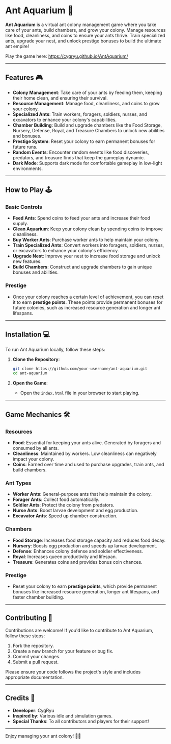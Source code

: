 # Ant Aquarium 🐜

**Ant Aquarium** is a virtual ant colony management game where you take care of your ants, build chambers, and grow your colony. Manage resources like food, cleanliness, and coins to ensure your ants thrive. Train specialized ants, upgrade your nest, and unlock prestige bonuses to build the ultimate ant empire!

Play the game here: https://cygryu.github.io/AntAquarium/

---

## Features 🎮
- **Colony Management**: Take care of your ants by feeding them, keeping their home clean, and ensuring their survival.
- **Resource Management**: Manage food, cleanliness, and coins to grow your colony.
- **Specialized Ants**: Train workers, foragers, soldiers, nurses, and excavators to enhance your colony's capabilities.
- **Chamber Building**: Build and upgrade chambers like the Food Storage, Nursery, Defense, Royal, and Treasure Chambers to unlock new abilities and bonuses.
- **Prestige System**: Reset your colony to earn permanent bonuses for future runs.
- **Random Events**: Encounter random events like food discoveries, predators, and treasure finds that keep the gameplay dynamic.
- **Dark Mode**: Supports dark mode for comfortable gameplay in low-light environments.

---

## How to Play 🕹️

### Basic Controls
- **Feed Ants**: Spend coins to feed your ants and increase their food supply.
- **Clean Aquarium**: Keep your colony clean by spending coins to improve cleanliness.
- **Buy Worker Ants**: Purchase worker ants to help maintain your colony.
- **Train Specialized Ants**: Convert workers into foragers, soldiers, nurses, or excavators to enhance your colony's efficiency.
- **Upgrade Nest**: Improve your nest to increase food storage and unlock new features.
- **Build Chambers**: Construct and upgrade chambers to gain unique bonuses and abilities.

### Prestige
- Once your colony reaches a certain level of achievement, you can reset it to earn **prestige points**. These points provide permanent bonuses for future colonies, such as increased resource generation and longer ant lifespans.

---

## Installation 💻

To run Ant Aquarium locally, follow these steps:

1. **Clone the Repository**:
   ```bash
   git clone https://github.com/your-username/ant-aquarium.git
   cd ant-aquarium
   ```

2. **Open the Game**:
   - Open the `index.html` file in your browser to start playing.

---

## Game Mechanics 🛠️

### Resources
- **Food**: Essential for keeping your ants alive. Generated by foragers and consumed by all ants.
- **Cleanliness**: Maintained by workers. Low cleanliness can negatively impact your colony.
- **Coins**: Earned over time and used to purchase upgrades, train ants, and build chambers.

### Ant Types
- **Worker Ants**: General-purpose ants that help maintain the colony.
- **Forager Ants**: Collect food automatically.
- **Soldier Ants**: Protect the colony from predators.
- **Nurse Ants**: Boost larvae development and egg production.
- **Excavator Ants**: Speed up chamber construction.

### Chambers
- **Food Storage**: Increases food storage capacity and reduces food decay.
- **Nursery**: Boosts egg production and speeds up larvae development.
- **Defense**: Enhances colony defense and soldier effectiveness.
- **Royal**: Increases queen productivity and lifespan.
- **Treasure**: Generates coins and provides bonus coin chances.

### Prestige
- Reset your colony to earn **prestige points**, which provide permanent bonuses like increased resource generation, longer ant lifespans, and faster chamber building.

---

## Contributing 🤝

Contributions are welcome! If you'd like to contribute to Ant Aquarium, follow these steps:

1. Fork the repository.
2. Create a new branch for your feature or bug fix.
3. Commit your changes.
4. Submit a pull request.

Please ensure your code follows the project's style and includes appropriate documentation.

---

## Credits 👏

- **Developer**: CygRyu
- **Inspired by**: Various idle and simulation games.
- **Special Thanks**: To all contributors and players for their support!

---

Enjoy managing your ant colony! 🐜✨
